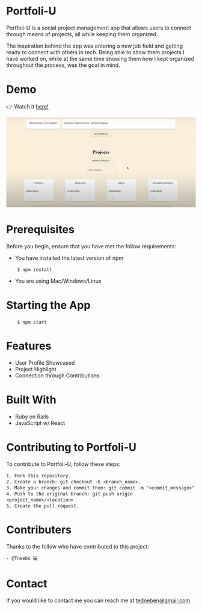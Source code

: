 # Portfoli-U

Portfoli-U is a social project management app that allows users to connect through means of projects, all while keeping them organized.

The inspiration behind the app was entering a new job field and getting ready to connect with others in tech. Being able to show them projects I have worked on, while at the same time showing them how I kept organized throughout the process, was the goal in mind.

# Demo

👉 Watch it <a href='https://www.youtube.com/watch?v=DumBp8l2R6A'>here!</a>

<img src="frontend/src/images/Portfoliu_Screenshot.png">

# Prerequisites

Before you begin, ensure that you have met the follow requirements:

- You have installed the latest version of npm

```
    $ npm install
```

- You are using Mac/Windows/Linux

# Starting the App

```
    $ npm start
```

# Features

- User Profile Showcased
- Project Highlight
- Connection through Contributions

# Built With

- Ruby on Rails
- JavaScript w/ React

# Contributing to Portfoli-U

To contribute to Portfoli-U, follow these steps:

    1. Fork this repository.
    2. Create a branch: git checkout -b <branch_name>.
    3. Make your changes and commit them: git commit -m "<commit_message>"
    4. Push to the original branch: git push origin <project_name>/<location>
    5. Create the pull request.

# Contributers

Thanks to the follow who have contributed to this project:

    - @Tneebs 💻

# Contact

If you would like to contact me you can reach me at tedneben@gmail.com